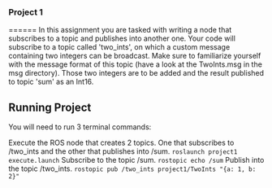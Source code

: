 ### Project 1
======
In this assignment you are tasked with writing a node that subscribes to a topic and publishes into another one. Your code will subscribe to a topic called 'two_ints', on which a custom message containing two integers can be broadcast. Make sure to familiarize yourself with the message format of this topic (have a look at the TwoInts.msg in the msg directory). Those two integers are to be added and the result published to topic 'sum' as an Int16.

## Running Project
You will need to run 3 terminal commands:

Execute the ROS node that creates 2 topics. One that subscribes to /two_ints and the other that publishes into /sum.
`roslaunch project1 execute.launch`
Subscribe to the topic /sum.
`rostopic echo /sum`
Publish into the topic /two_ints.
`rostopic pub /two_ints project1/TwoInts "{a: 1, b: 2}"`